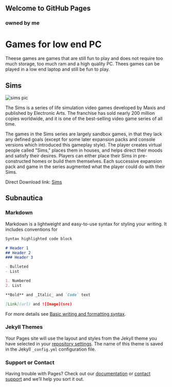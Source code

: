 ## Welcome to GitHub Pages
### owned by me

# Games for low end PC
Theese games are games that are still fun to play and does not require too much storage, too much ram and a high quality PC. Thees games can be played in a low end laptop and still be fun to play.

## Sims
![sims pic](https://user-images.githubusercontent.com/99864628/154627371-662fc632-4c11-4554-9aeb-5e5c17248529.PNG)

The Sims is a series of life simulation video games developed by Maxis and published by Electronic Arts. The franchise has sold nearly 200 million copies worldwide, and it is one of the best-selling video game series of all time.

The games in the Sims series are largely sandbox games, in that they lack any defined goals (except for some later expansion packs and console versions which introduced this gameplay style). The player creates virtual people called "Sims," places them in houses, and helps direct their moods and satisfy their desires. Players can either place their Sims in pre-constructed homes or build them themselves. Each successive expansion pack and game in the series augmented what the player could do with their Sims.

Direct Download link: [Sims](https://www.ea.com/games/the-sims/the-sims-4)

## Subnautica

### Markdown

Markdown is a lightweight and easy-to-use syntax for styling your writing. It includes conventions for

```markdown
Syntax highlighted code block

# Header 1
## Header 2
### Header 3

- Bulleted
- List

1. Numbered
2. List

**Bold** and _Italic_ and `Code` text

[Link](url) and ![Image](src)
```

For more details see [Basic writing and formatting syntax](https://docs.github.com/en/github/writing-on-github/getting-started-with-writing-and-formatting-on-github/basic-writing-and-formatting-syntax).

### Jekyll Themes

Your Pages site will use the layout and styles from the Jekyll theme you have selected in your [repository settings](https://github.com/Nacario/641ngithub.com/settings/pages). The name of this theme is saved in the Jekyll `_config.yml` configuration file.

### Support or Contact

Having trouble with Pages? Check out our [documentation](https://docs.github.com/categories/github-pages-basics/) or [contact support](https://support.github.com/contact) and we’ll help you sort it out.
